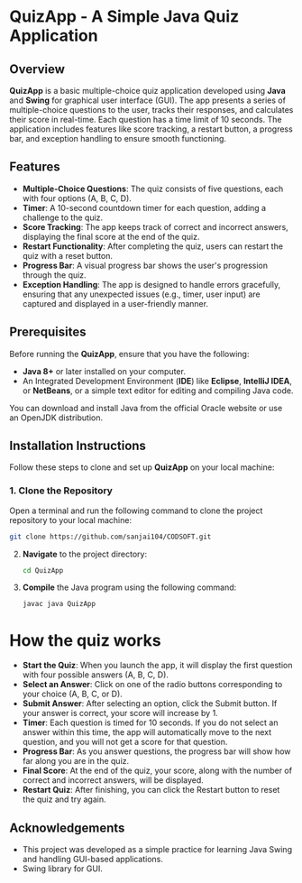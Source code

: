 # QuizApp - A Simple Java Quiz Application

## Overview

**QuizApp** is a basic multiple-choice quiz application developed using **Java** and **Swing** for graphical user interface (GUI).
The app presents a series of multiple-choice questions to the user, tracks their responses, and calculates their score in real-time. 
Each question has a time limit of 10 seconds. The application includes features like score tracking, a restart button, 
a progress bar, and exception handling to ensure smooth functioning.

## Features

- **Multiple-Choice Questions**: The quiz consists of five questions, each with four options (A, B, C, D).
- **Timer**: A 10-second countdown timer for each question, adding a challenge to the quiz.
- **Score Tracking**: The app keeps track of correct and incorrect answers, displaying the final score at the end of the quiz.
- **Restart Functionality**: After completing the quiz, users can restart the quiz with a reset button.
- **Progress Bar**: A visual progress bar shows the user's progression through the quiz.
- **Exception Handling**: The app is designed to handle errors gracefully, ensuring that any unexpected issues (e.g., timer, user input) are captured and displayed in a user-friendly manner.

## Prerequisites

Before running the **QuizApp**, ensure that you have the following:

- **Java 8+** or later installed on your computer.
- An Integrated Development Environment (**IDE**) like **Eclipse**, **IntelliJ IDEA**, or **NetBeans**, or a simple text editor for editing and compiling Java code.

You can download and install Java from the official Oracle website or use an OpenJDK distribution.

## Installation Instructions

Follow these steps to clone and set up **QuizApp** on your local machine:

### 1. Clone the Repository

Open a terminal and run the following command to clone the project repository to your local machine:

```bash
git clone https://github.com/sanjai104/CODSOFT.git

```

2. **Navigate** to the project directory:

    ```bash
    cd QuizApp

    ```

3. **Compile** the Java program using the following command:

    ```bash
    javac java QuizApp

    ```

# How the quiz works

 - **Start the Quiz**: When you launch the app, it will display the first question with four possible answers (A, B, C, D).
 - **Select an Answer**: Click on one of the radio buttons corresponding to your choice (A, B, C, or D).
 - **Submit Answer**: After selecting an option, click the Submit button. If your answer is correct, your score will increase by 1.
 - **Timer**: Each question is timed for 10 seconds. If you do not select an answer within this time, the app will automatically move to the next question, and you will not get a score for that question.
 - **Progress Bar**: As you answer questions, the progress bar will show how far along you are in the quiz.
 - **Final Score**: At the end of the quiz, your score, along with the number of correct and incorrect answers, will be displayed.
 - **Restart Quiz**: After finishing, you can click the Restart button to reset the quiz and try again.

## Acknowledgements
- This project was developed as a simple practice for learning Java Swing and handling GUI-based applications.
- Swing library for GUI.
